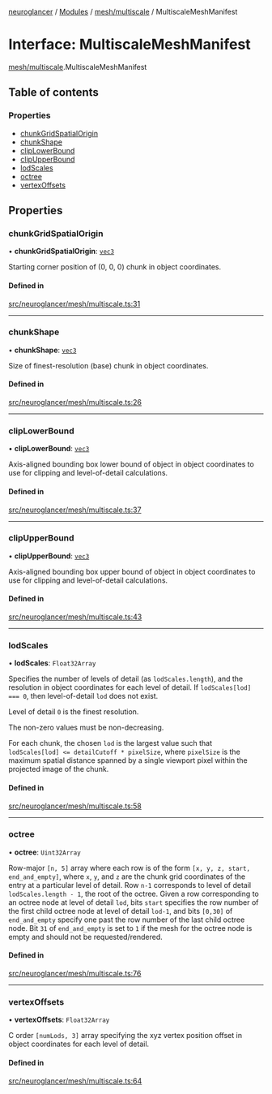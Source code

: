 [neuroglancer](../README.md) / [Modules](../modules.md) / [mesh/multiscale](../modules/mesh_multiscale.md) / MultiscaleMeshManifest

# Interface: MultiscaleMeshManifest

[mesh/multiscale](../modules/mesh_multiscale.md).MultiscaleMeshManifest

## Table of contents

### Properties

- [chunkGridSpatialOrigin](mesh_multiscale.MultiscaleMeshManifest.md#chunkgridspatialorigin)
- [chunkShape](mesh_multiscale.MultiscaleMeshManifest.md#chunkshape)
- [clipLowerBound](mesh_multiscale.MultiscaleMeshManifest.md#cliplowerbound)
- [clipUpperBound](mesh_multiscale.MultiscaleMeshManifest.md#clipupperbound)
- [lodScales](mesh_multiscale.MultiscaleMeshManifest.md#lodscales)
- [octree](mesh_multiscale.MultiscaleMeshManifest.md#octree)
- [vertexOffsets](mesh_multiscale.MultiscaleMeshManifest.md#vertexoffsets)

## Properties

### chunkGridSpatialOrigin

• **chunkGridSpatialOrigin**: [`vec3`](../classes/util_geom.vec3.md)

Starting corner position of (0, 0, 0) chunk in object coordinates.

#### Defined in

[src/neuroglancer/mesh/multiscale.ts:31](https://github.com/ActiveBrainAtlas2/neuroglancer/blob/1beb5d34/src/neuroglancer/mesh/multiscale.ts#L31)

___

### chunkShape

• **chunkShape**: [`vec3`](../classes/util_geom.vec3.md)

Size of finest-resolution (base) chunk in object coordinates.

#### Defined in

[src/neuroglancer/mesh/multiscale.ts:26](https://github.com/ActiveBrainAtlas2/neuroglancer/blob/1beb5d34/src/neuroglancer/mesh/multiscale.ts#L26)

___

### clipLowerBound

• **clipLowerBound**: [`vec3`](../classes/util_geom.vec3.md)

Axis-aligned bounding box lower bound of object in object coordinates to use for clipping and
level-of-detail calculations.

#### Defined in

[src/neuroglancer/mesh/multiscale.ts:37](https://github.com/ActiveBrainAtlas2/neuroglancer/blob/1beb5d34/src/neuroglancer/mesh/multiscale.ts#L37)

___

### clipUpperBound

• **clipUpperBound**: [`vec3`](../classes/util_geom.vec3.md)

Axis-aligned bounding box upper bound of object in object coordinates to use for clipping and
level-of-detail calculations.

#### Defined in

[src/neuroglancer/mesh/multiscale.ts:43](https://github.com/ActiveBrainAtlas2/neuroglancer/blob/1beb5d34/src/neuroglancer/mesh/multiscale.ts#L43)

___

### lodScales

• **lodScales**: `Float32Array`

Specifies the number of levels of detail (as `lodScales.length`), and the resolution in object
coordinates for each level of detail.  If `lodScales[lod] === 0`, then level-of-detail `lod`
does not exist.

Level of detail `0` is the finest resolution.

The non-zero values must be non-decreasing.

For each chunk, the chosen `lod` is the largest value such that
`lodScales[lod] <= detailCutoff * pixelSize`, where `pixelSize` is the maximum spatial distance
spanned by a single viewport pixel within the projected image of the chunk.

#### Defined in

[src/neuroglancer/mesh/multiscale.ts:58](https://github.com/ActiveBrainAtlas2/neuroglancer/blob/1beb5d34/src/neuroglancer/mesh/multiscale.ts#L58)

___

### octree

• **octree**: `Uint32Array`

Row-major `[n, 5]` array where each row is of the form `[x, y, z, start, end_and_empty]`, where
`x`, `y`, and `z` are the chunk grid coordinates of the entry at a particular level of detail.
Row `n-1` corresponds to level of detail `lodScales.length - 1`, the root of the octree.  Given
a row corresponding to an octree node at level of detail `lod`, bits `start` specifies the row
number of the first child octree node at level of detail `lod-1`, and bits `[0,30]` of
`end_and_empty` specify one past the row number of the last child octree node.  Bit `31` of
`end_and_empty` is set to `1` if the mesh for the octree node is empty and should not be
requested/rendered.

#### Defined in

[src/neuroglancer/mesh/multiscale.ts:76](https://github.com/ActiveBrainAtlas2/neuroglancer/blob/1beb5d34/src/neuroglancer/mesh/multiscale.ts#L76)

___

### vertexOffsets

• **vertexOffsets**: `Float32Array`

C order `[numLods, 3]` array specifying the xyz vertex position offset in object coordinates
for each level of detail.

#### Defined in

[src/neuroglancer/mesh/multiscale.ts:64](https://github.com/ActiveBrainAtlas2/neuroglancer/blob/1beb5d34/src/neuroglancer/mesh/multiscale.ts#L64)
